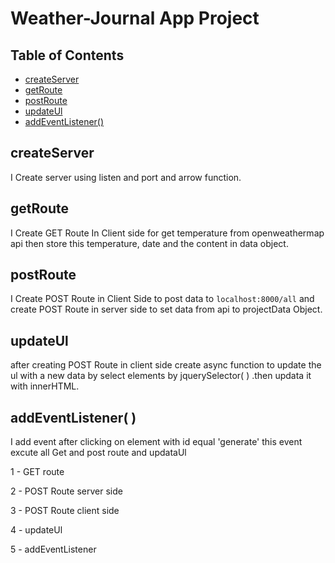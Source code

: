 # Weather-Journal App Project

## Table of Contents

- [createServer](#createServer)
- [getRoute](#getRoute)
- [postRoute](#postRoute)
- [updateUl](#updateUl)
- [addEventListener()](<#addEventListener()>)

## createServer

I Create server using listen and port and arrow function.

## getRoute

I Create GET Route In Client side for get temperature from openweathermap api then store this temperature, date and the content in data object.

## postRoute

I Create POST Route in Client Side to post data to `localhost:8000/all` and create POST Route in server side to set data from api to projectData Object.

## updateUl

after creating POST Route in client side create async function to update the ul with a new data by select elements by jquerySelector( ) .then updata it with innerHTML.

## addEventListener( )

I add event after clicking on element with id equal 'generate' this event excute all Get and post route and updataUl

1 - GET route

2 - POST Route server side

3 - POST Route client side

4 - updateUl

5 - addEventListener
